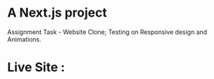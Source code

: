 # A Next.js project

Assignment Task - Website Clone; Testing on Responsive design and Animations.

# Live Site :
